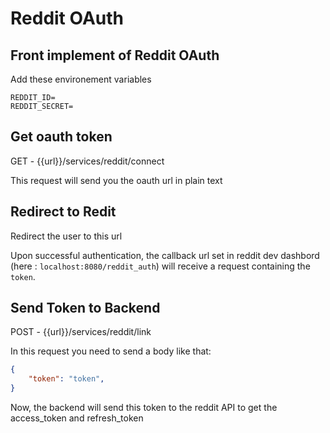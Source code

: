 # Reddit OAuth

## Front implement of Reddit OAuth

Add these environement variables
```env
REDDIT_ID=
REDDIT_SECRET=
```
## Get oauth token
GET - {{url}}/services/reddit/connect

This request will send you the oauth url in plain text

## Redirect to Redit
Redirect the user to this url

Upon successful authentication, the callback url set in reddit dev dashbord (here : `localhost:8080/reddit_auth`)
will receive a request containing the `token`.

## Send Token to Backend
POST - {{url}}/services/reddit/link

In this request you need to send a body like that:
```JSON
{
	"token": "token",
}
``` 
Now, the backend will send this token to the reddit API to get the access_token and refresh_token